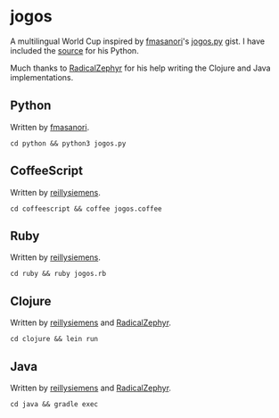 jogos
=====

A multilingual World Cup inspired by [fmasanori]'s [jogos.py] gist.
I have included the [source](/python/jogos.py) for his Python.

Much thanks to [RadicalZephyr] for his help writing the Clojure and Java implementations.

Python
------

Written by [fmasanori].
```
cd python && python3 jogos.py
```

CoffeeScript
------------

Written by [reillysiemens].
```
cd coffeescript && coffee jogos.coffee
```

Ruby
----

Written by [reillysiemens].
```
cd ruby && ruby jogos.rb
```

Clojure
-------

Written by [reillysiemens] and [RadicalZephyr].
```
cd clojure && lein run
```

Java
----

Written by [reillysiemens] and [RadicalZephyr].
```
cd java && gradle exec
```

[fmasanori]: https://github.com/fmasanori
[jogos.py]: https://gist.github.com/fmasanori/1288160dad16cc473a53
[RadicalZephyr]: https://github.com/RadicalZephyr
[reillysiemens]: https://github.com/reillysiemens
